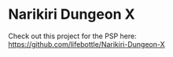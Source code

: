 # Narikiri Dungeon X
Check out this project for the PSP here:  
https://github.com/lifebottle/Narikiri-Dungeon-X
